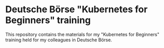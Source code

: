 # Deutsche Börse "Kubernetes for Beginners" training

This repository contains the materials for my "Kubernetes for Beginners" training held for my colleagues in Deutsche Börse.
